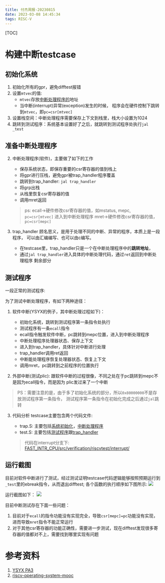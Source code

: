 ```yaml
---
title: 付杰周报-20230815
date: 2023-03-08 14:45:34
tags: RISC-V
---
```


[TOC]

# 构建中断testcase

## 初始化系统

1. 初始化所有的gpr，避免difftest报错
2. 设置`mtvec`的值:
   - `mtvec`存放<u>中断处理程序的</u>地址
   - 当中断(interrupt)异常(exception)发生的时候，
     程序会在硬件控制下跳转到`mtvec`，即`pc=csr[mtvec]`
3. 设置栈空间：中断处理程序需要保存上下文到栈里，栈大小设置为1024
4. 跳转到测试程序：系统基本设置好了之后，就跳转到测试程序处执行`jal _test`

## 准备中断处理程序

2. 中断处理程序(软件)，主要做了如下的工作

   - 保存系统状态，即保存重要的csr寄存器的值到栈上
   - 将gpr进行压栈，避免gpr被trap_handler程序覆盖
   - 跳转到trap_handler: `jal trap_handler`
   - 将grp出栈
   - 从栈里恢复csr寄存器的值
   - 调用mret返回

   > ps: ecall->硬件修改csr寄存器的值，如mstatus, mepc, `pc=csr[mtvec]`
   > 进入到中断处理程序
   > mret->硬件修改csr寄存器的值，`pc=csr[mepc]`

3. trap_handler
   顾名思义，是用于处理不同的中断、异常的程序，本质上是一段程序，
   可以由汇编编写、也可以由c编写。

   - 在testcase里，trap_handler只是一个在中断处理程序中的**跳转地址**，
   - 通过`jal trap_handler`进入具体的中断处理代码，通过`ret`返回到中断处理程序
     剩余部分

## 测试程序

一段正常的测试程序:

为了测试中断处理程序，有如下两种途径：

1. 软件中断(YSYX的例子，其中断处理过程如下)：

   - 初始化系统，跳转到测试程序第一条指令处执行
   - 测试程序有一条`ecall`指令
   - ecall指令触发软件中断，pc跳转到mepc位置，进入到中断处理程序
   - 中断处理程序处理器状态、保存上下文
   - 进入到trap_handler，具体针对中断进行处理
   - trap_handler调用ret返回
   - 中断能处理程序恢复处理器状态、恢复上下文
   - 调用mret，pc跳转到之前程序的位置执行

2. 外部中断(测试plic):
   跟软件中断的过程很像，不同之处在于pc跳转到mepc不是因为ecall指令，而是因为
   plic发过来了一个中断

> PS：需要注意的是，由于多了初始化系统的部分，所以`0x80000000`不是存放测试程序第一条指令，
> 测试程序第一条指令在初始化完成之后通过`jal`跳转

3. 代码分析
   testcase主要包含两个代码文件:
   - trap.S: 主要包括<u>系统初始化</u>，<u>中断处理程序</u>
   - test.S: 主要包括<u>测试程序</u>跟<u>trap_handler</u>

   > 代码在interrupt分支下: [FAST_INTR_CPU/src/verification/riscvtest/interrupt/](https://github.com/ChipDesign/FAST_INTR_CPU/tree/interrupt/src/verification/riscvtest/interrupt)
## 运行截图

目前对软件中断进行了测试，经过测试证明testcase代码逻辑能够按照预期运行到`_test`里的ebreak指令，从而退出difftest;
各个函数的执行顺序如下图所示:
![](https://s2.loli.net/2023/09/23/QUaBvA7zX6EweKJ.png)

运行截图如下：
![](https://s2.loli.net/2023/09/23/E4N6C1UwifdZ7Oz.png)

目前中断测试存在下面一些问题：

1. 目前对于`ecall`的指令功能没有实现完全，导致`csr[mepc]=pc`功能没有实现，进而导致`mret`指令不能正常运行
2. 对于其他csr寄存器的功能正确性，需要进一步测试，现在difftest发现很多寄存器的值都对不上，需要找到哪里实现有问题

# 参考资料

1. [YSYX PA3](https://ysyx.oscc.cc/docs/ics-pa/3.2.html#%E8%AE%BE%E7%BD%AE%E5%BC%82%E5%B8%B8%E5%85%A5%E5%8F%A3%E5%9C%B0%E5%9D%80)
2. [riscv-operating-system-mooc](https://gitee.com/unicornx/riscv-operating-system-mooc?_from=gitee_search)

```

```
